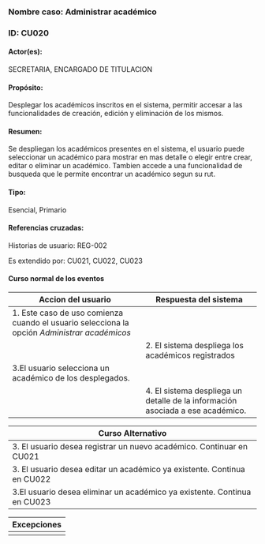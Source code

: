 ### Nombre caso: Administrar académico
### ID: CU020
#### Actor(es):
SECRETARIA, ENCARGADO DE TITULACION
#### Propósito:
Desplegar los académicos inscritos en el sistema, permitir accesar a las funcionalidades de creación, edición  y eliminación de los mismos.
#### Resumen:
Se despliegan los académicos presentes en el sistema, el usuario puede seleccionar un académico para mostrar en mas detalle o elegir entre crear, editar o eliminar un académico. Tambien accede a una funcionalidad de busqueda que le permite encontrar un académico segun su rut.
#### Tipo:
Esencial, Primario
#### Referencias cruzadas:
Historias de usuario: REG-002

Es extendido por: CU021, CU022, CU023

#### Curso normal de los eventos

|Accion del usuario|Respuesta del sistema|
|------------------|---------------------|
|1. Este caso de uso comienza cuando el usuario selecciona la opción *Administrar académicos*||
||2. El sistema despliega los académicos registrados|
|3.El usuario selecciona un académico de los desplegados.||
||4. El sistema despliega un detalle de la información asociada a ese académico.|

|Curso Alternativo|
|-----------------|
| 3. El usuario desea registrar un nuevo académico. Continuar en CU021|
| 3. El usuario desea editar un académico ya existente. Continua en CU022|
| 3.El usuario desea eliminar un académico ya existente. Continua en CU023|



|Excepciones|
|-----------------|
||
